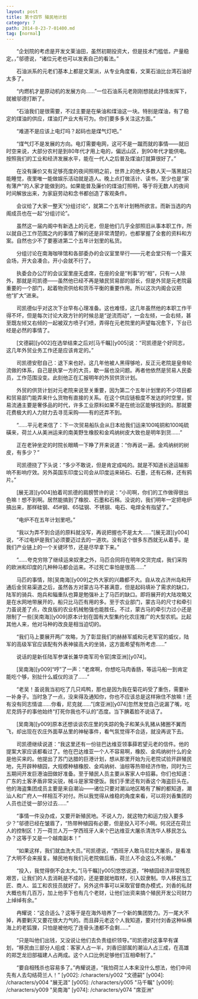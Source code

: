 ```yaml
---
layout: post
title: 第十四节 殖民地计划
category: 7
path: 2014-8-23-7-01400.md
tag: [normal]
---
```


　　“企划院的考虑是开发文莱油田，虽然初期投资大，但是技术门槛低，产量稳定。，”邬德说，“诸位元老也可以发表自己的看法。”

　　石油派系的元老们基本上都是文莱派，从专业角度看，文莱石油比台湾石油好太多了。

　　“内燃机才是原动机的发展方向……”一位石油系元老刚刚想就此抒情发挥下，就被邬德打断了。

　　“石油我们是很需要，不过主要是在柴油和煤油这一块。特别是煤油，有了稳定的煤油的供应，煤油灯产业大有可为。你们要多多关注这方面。”

　　“难道不是应该上电灯吗？起码也是煤气灯吧。”

　　“煤气灯不是发展的方向。电灯需要电网，这可不是一蹴而就的事情——就旧时空来说，大部分农村是到80年代才用上电的，偏远山区，到90年代才能供电。按照我们的工业和经济发展水平，能在一代人之后普及煤油灯就算很好了。”

　　在没有廉价又有足够亮度的夜间照明之前，世界上的绝大多数人天一落黑就只能睡觉，夜里唯一能做娱乐活动就是造人。晚上点灯做活计、读书，至少也是“家有薄产”的人家才能做到的。如果能普及廉价的煤油灯照明，等于将无数人的夜间时间解放出来，为家庭劳动和念书都创造了客观条件。

　　会议给了大家一整天“分组讨论”，就第二个五年计划畅所欲言。而新当选的内阁成员也在一起“分组讨论”。

　　虽然这一届内阁中有新选上的元老，但是他们几乎全部照旧从事本职工作，所以就自己工作范围之内的事情了解的还是非常清楚的，也都掌握了全套的资料和方案。自然也少不了要塞进第二个五年计划里的私货。

　　分组讨论在南海咖啡馆和各部委办的会议室里举行——元老会堂只有一个露天会场，开大会凑合。开小会就不行了。

　　执委会办公厅的会议室里座无虚席，在座的全是“判事”的“相”，只有一人除外，那就是司凯德——虽然他已经不再是殖民贸易部的部长，但是外贸是元老院最重要的一个部门，起着物资供给和货币平衡的重要作用。所以这次内阁会议把他“扩大”进来。

　　司凯德似乎对这次下台早有心理准备。这也难怪，这几年虽然他的本职工作干得不坏，但是每次讨论大政方针的时候总是“逆流而动”，一会左倾，一会右倾，甚至既左倾又右倾的一起被双方喷子们喷，弄得在元老院里的声望每况愈下，下台已经是必然的事情了。

　　[文德嗣][y002]在选举结束之后对[马千瞩][y005]说：“司凯德是个好同志，这几年外贸业务工作还是应该肯定的。”

　　司凯德安慰自己：退下来也好。这几年他被人黑得够呛，反正元老院是皇帝轮流做的体系，自己是执掌一方的大员，歇一届也没问题。再者他依然是贸易人民委员，工作范围没变。此刻他正在汇报明年的外贸供货计划。

　　外贸的供货计划对元老院来说至关重要，因为第二个五年计划里的不少项目都和贸易部门能弄来什么货物有直接的关系。在这个供应链极度不发达的时空里，贸易流通主要是奢侈品的时代，许多工业原料如果不是在统治区能够找到的。那就要花费极大的人力财力去寻觅采购——有的还弄不到。

　　“……平元老来信了：下一次贸易船队会从日本给我们运来100吨铜和100吨硫磺来，荷兰人从美洲运来的南美野生橡胶和金鸡纳树皮大致也是明年到货……”

　　正在老钟坐定的时院长眼睛一下睁了开来说道：“你再说一遍。金鸡纳树的树皮，有多少？”

　　司凯德挠了下头说：“多少不敢说，但是肯定成吨的。就是不知道长途运输影响不影响疗效。另外英国东印度公司会从印度运来硝石、石墨，还有石棉，还有鸦片。”

　　[展无涯][y004]拍着司凯德的肩膀赞许的说：“小司啊，你们的工作做得很出色嘛！想不到啊。居然能搞到了橡胶、石墨和石棉。没说的，我们明年一定把电炉搞出来，那样硅钢、45#钢、65锰钢、不锈钢、电石、电焊全有指望了。”

　　“电炉不在五年计划里吧。”

　　“我以为弄不到合适的原料就没写，再说把握也不是太大……”[展无涯][y004]说，“不过电炉是我们必须要迈过去的一道坎。没有这个很多东西就无从着手。是我们产业链上的一个关键环节，还是尽早拿下来。”

　　“……夸克穷除了继续运来奴隶之外，马匹合同将在明年交货完成，我们采购的欧洲和印度的几种种马都会运来。不过死亡率怕是很高……”

　　马匹的事情，除[吴南海][y009]之外大家的兴趣都不大。自从攻占济州岛和开通后金贸易渠道之后，虽然各方对蒙古马不甚满意，但是起码填补了需求的缺口，陆军的骑兵、炮兵和辎重队也算是勉强补上了马匹的缺口。即将展开的大陆攻略又是在水网地带展开的，船只比马匹有用的多。至于农业部门，蒙古马的尺寸和牵引力虽说差了点，改良版的农业机械勉强也能胜任。不过，蒙古马的牵引力过小还是限制了一些[吴南海][y009]原本计划在国有大型集约化农庄推广的大型农机。比起其他人来，他对马种的改良是相当迫切的。

　　“我们马上要展开两广攻略，为了彰显我们的赫赫军威和元老军官的威仪，陆军的高级军官应该配有外表神骏高大的坐骑，这方面希望有所考虑……”

　　说话的是新任陆军参谋长兼华南军司令官[席亚洲][y074]。

　　[吴南海][y009]“哼”了一声：“老席啊，你想吃马肉香肠，等运马船一到肯定能吃个够，别扯什么威仪的淡了……”

　　“老吴！虽说我当初吃了几只鸡鸭，那也是因为我在菊花屿受了重伤，需要补一补身子。当时急了一点，没来得及通知你，你也不应该总是这样揪住不放嘛！还有没有同志情谊……你看，尼克就……”[席亚洲][y074]忽然发觉自己说漏了嘴，吃尼克鸽子的事他始终“打死你我也不认的”态度。当下腆着脸不说话了。

　　[吴南海][y009]原本还想谈谈农庄里的失踪的兔子和某头乳猪从猪圈不翼而飞，却出现在农庄外面草丛里的神秘事件，看气氛觉得不合适，就没再说下去。

　　司凯德继续说道：“我这里还有一份驻巴达维亚领事薛若望元老的信件。他的提案大家应该都看过了。他在巴达维亚一个人不容易啊，橡胶、金鸡纳树什么的全是他买来的。他提出了苏门达腊的巨港计划，想从那里开始为元老院试验开辟殖民地，先开辟种植园，大规模种植橡胶、金鸡纳树、油棕等热带经济作物，同时为三五期间开发巨港油田做好准备。至于殖民人员主要从客家人中招募。你们也知道：广东的土客矛盾非常尖锐，械斗是家常便饭。我们手里还有刘香这个海盗巨头在。他的海盗集团成员主要是来自潮汕——诸位只要对潮汕地区略有了解的都知道，潮汕人和广府人一样相互不对付。所以我觉得从维稳的角度来看，可以将刘香集团的人员也迁徙一部分过去……”

　　“事情一件没办成，又要开新殖民地。不说人力，就这物力和运力投入要多少？”邬德已经在皱眉了，“热带种植园有必要，但是投入可不小啊。何况还在荷兰人的控制区！万一荷兰人万一学西班牙人来个巴达维亚大屠杀清洗华人移民怎么办？这等于又是一个越南副本！”

　　“如果这样，我们就血洗大员。”司凯德说，“西班牙人敢马尼拉大屠杀，是看准了大明不会来报复。殖民地有我们元老院做后盾，荷兰人不会这么不长眼。”

　　“投入，我觉得倒不会太大。”[马千瞩][y005]悠悠说道，“种植园经济非常残忍艰苦，让我们的人去消耗是不成的，还是要就地取材，引入奴隶制。华人移民当工匠、商人、监工和农技员就好了。另外这件事可以采取官督商办模式，刘香的私财大概也有几百万，加上他手下也有几个老财，让他们出资来搞个殖民开发公司财力上绰绰有余。”

　　冉耀说：“这合适么？这等于是在海外培养了一个新的集团势力。万一尾大不掉，再要剿灭又要花很大力气的。而且薛元老这个人我知道，要对付刘香这种纵横海上的老狐狸，只怕是被他吃了连骨头渣都不会剩……”

　　“只是叫他们出钱，又没说让他们去负责组织领导。”司凯德对这事早有谋划，“移民由三部分人组成：客家人占一半，刘香旧部属的潮汕人占三成，在高雄的郑芝龙旧部福建人占两成。这个人口比例足够他们互相牵制了。”

　　“要自相残杀也容易多了。”冉耀说道，“我怕荷兰人本来没什么想法，他们中间先有人去勾结荷兰人！”
[y002]: /characters/y002 "文德嗣"
[y004]: /characters/y004 "展无涯"
[y005]: /characters/y005 "马千瞩"
[y009]: /characters/y009 "吴南海"
[y074]: /characters/y074 "席亚洲"
